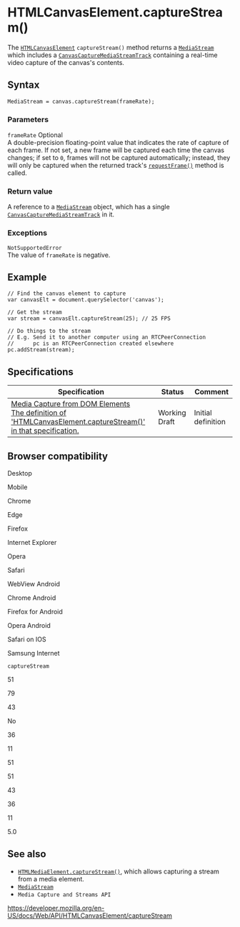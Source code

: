 HTMLCanvasElement.captureStream()
=================================

The [`HTMLCanvasElement`](../htmlcanvaselement) `captureStream()` method returns a [`MediaStream`](../mediastream) which includes a [`CanvasCaptureMediaStreamTrack`](../canvascapturemediastreamtrack) containing a real-time video capture of the canvas's contents.

Syntax
------

    MediaStream = canvas.captureStream(frameRate);

### Parameters

 `frameRate` <span class="badge inline optional">Optional</span>   
A double-precision floating-point value that indicates the rate of capture of each frame. If not set, a new frame will be captured each time the canvas changes; if set to `0`, frames will not be captured automatically; instead, they will only be captured when the returned track's [`requestFrame()`](../canvascapturemediastreamtrack/requestframe) method is called.

### Return value

A reference to a [`MediaStream`](../mediastream) object, which has a single [`CanvasCaptureMediaStreamTrack`](../canvascapturemediastreamtrack) in it.

### Exceptions

`NotSupportedError`  
The value of `frameRate` is negative.

Example
-------

    // Find the canvas element to capture
    var canvasElt = document.querySelector('canvas');

    // Get the stream
    var stream = canvasElt.captureStream(25); // 25 FPS

    // Do things to the stream
    // E.g. Send it to another computer using an RTCPeerConnection
    //      pc is an RTCPeerConnection created elsewhere
    pc.addStream(stream);

Specifications
--------------

<table><thead><tr class="header"><th>Specification</th><th>Status</th><th>Comment</th></tr></thead><tbody><tr class="odd"><td><a href="https://w3c.github.io/mediacapture-fromelement/#dom-htmlcanvaselement-capturestream">Media Capture from DOM Elements<br />
<span class="small">The definition of 'HTMLCanvasElement.captureStream()' in that specification.</span></a></td><td><span class="spec-wd">Working Draft</span></td><td>Initial definition</td></tr></tbody></table>

Browser compatibility
---------------------

Desktop

Mobile

Chrome

Edge

Firefox

Internet Explorer

Opera

Safari

WebView Android

Chrome Android

Firefox for Android

Opera Android

Safari on IOS

Samsung Internet

`captureStream`

51

79

43

No

36

11

51

51

43

36

11

5.0

See also
--------

-   [`HTMLMediaElement.captureStream()`](../htmlmediaelement/capturestream), which allows capturing a stream from a media element.
-   [`MediaStream`](../mediastream)
-   <span class="page-not-created">`Media Capture and Streams API`</span>

<a href="https://developer.mozilla.org/en-US/docs/Web/API/HTMLCanvasElement/captureStream" class="_attribution-link">https://developer.mozilla.org/en-US/docs/Web/API/HTMLCanvasElement/captureStream</a>
